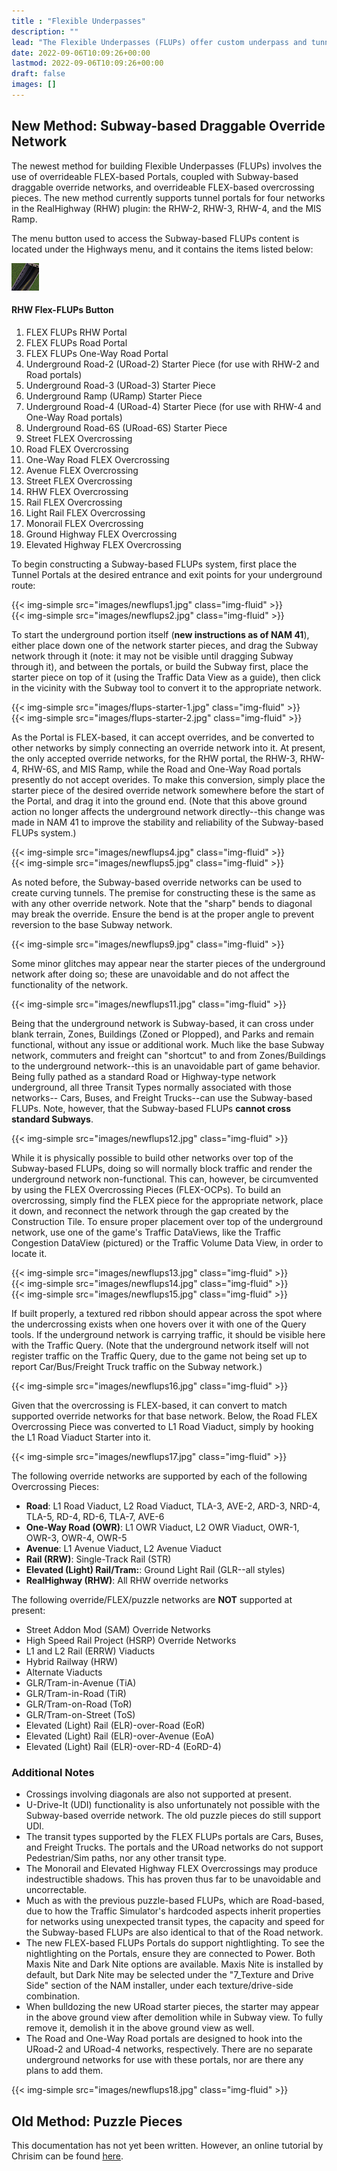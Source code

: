```yaml
---
title : "Flexible Underpasses"
description: ""
lead: "The Flexible Underpasses (FLUPs) offer custom underpass and tunnel functionality, primarily for the game's Car-based networks, consisting of Entrance/Exit Portals, and methods of connecting them underground. Using FLUPs, it is possible to build underground tunnel routes that curve. There are two methods of constructing FLUPs: the new method involving Subway-based draggable override networks and FLEX pieces (introduced in NAM 39), and the older puzzle piece-based method."
date: 2022-09-06T10:09:26+00:00
lastmod: 2022-09-06T10:09:26+00:00
draft: false
images: []
---
```


## New Method: Subway-based Draggable Override Network

The newest method for building Flexible Underpasses (FLUPs) involves the use of overrideable FLEX-based Portals, coupled with Subway-based draggable override networks, and overrideable FLEX-based overcrossing pieces.  The new method currently supports tunnel portals for four networks in the RealHighway (RHW) plugin: the RHW-2, RHW-3, RHW-4, and the MIS Ramp.

The menu button used to access the Subway-based FLUPs content is located under the Highways menu, and it contains the items listed below:


![](images/rhw-flups-icon.png)

#### RHW Flex-FLUPs Button

1. FLEX FLUPs RHW Portal
2. FLEX FLUPs Road Portal
3. FLEX FLUPs One-Way Road Portal
4. Underground Road-2 (URoad-2) Starter Piece (for use with RHW-2 and Road portals)
5. Underground Road-3 (URoad-3) Starter Piece
6. Underground Ramp (URamp) Starter Piece
7. Underground Road-4 (URoad-4) Starter Piece (for use with RHW-4 and One-Way Road portals)
8. Underground Road-6S (URoad-6S) Starter Piece
9. Street FLEX Overcrossing
10. Road FLEX Overcrossing
11. One-Way Road FLEX Overcrossing
12. Avenue FLEX Overcrossing
13. Street FLEX Overcrossing
14. RHW FLEX Overcrossing
15. Rail FLEX Overcrossing
16. Light Rail FLEX Overcrossing
17. Monorail FLEX Overcrossing
18. Ground Highway FLEX Overcrossing
19. Elevated Highway FLEX Overcrossing

To begin constructing a Subway-based FLUPs system, first place the Tunnel Portals at the desired entrance and exit points for your underground route:

<div class="row mx-0 g-1">
<div class="col text-center">{{< img-simple src="images/newflups1.jpg" class="img-fluid" >}}</div>
</div>

<div class="row mx-0 g-1">
<div class="col text-center">{{< img-simple src="images/newflups2.jpg" class="img-fluid" >}}</div>
</div>

To start the underground portion itself (**new instructions as of NAM 41**), either place down one of the network starter pieces, and drag the Subway network through it (note: it may not be visible until dragging Subway through it), and between the portals, or build the Subway first, place the starter piece on top of it (using the Traffic Data View as a guide), then click in the vicinity with the Subway tool to convert it to the appropriate network.

<div class="row mx-0 g-1">
<div class="col text-center">{{< img-simple src="images/flups-starter-1.jpg" class="img-fluid" >}}</div>
</div>

<div class="row mx-0 g-1">
<div class="col text-center">{{< img-simple src="images/flups-starter-2.jpg" class="img-fluid" >}}</div>
</div>

As the Portal is FLEX-based, it can accept overrides, and be converted to other networks by simply connecting an override network into it. At present, the only accepted override networks, for the RHW portal, the RHW-3, RHW-4, RHW-6S, and MIS Ramp, while the Road and One-Way Road portals presently do not accept overides. To make this conversion, simply place the starter piece of the desired override network somewhere before the start of the Portal, and drag it into the ground end. (Note that this above ground action no longer affects the underground network directly--this change was made in NAM 41 to improve the stability and reliability of the Subway-based FLUPs system.)


<div class="row mx-0 g-1">
<div class="col text-center">{{< img-simple src="images/newflups4.jpg" class="img-fluid" >}}</div>
</div>

<div class="row mx-0 g-1">
<div class="col text-center">{{< img-simple src="images/newflups5.jpg" class="img-fluid" >}}</div>
</div>

As noted before, the Subway-based override networks can be used to create curving tunnels. The premise for constructing these is the same as with any other override network. Note that the "sharp" bends to diagonal may break the override. Ensure the bend is at the proper angle to prevent reversion to the base Subway network.

<div class="row mx-0 g-1">
<div class="col text-center">{{< img-simple src="images/newflups9.jpg" class="img-fluid" >}}</div>
</div>

Some minor glitches may appear near the starter pieces of the underground network after doing so; these are unavoidable and do not affect the functionality of the network.

<div class="row mx-0 g-1">
<div class="col text-center">{{< img-simple src="images/newflups11.jpg" class="img-fluid" >}}</div>
</div>

Being that the underground network is Subway-based, it can cross under blank terrain, Zones, Buildings (Zoned or Plopped), and Parks and remain functional, without any issue or additional work. Much like the base Subway network, commuters and freight can "shortcut" to and from Zones/Buildings to the underground network--this is an unavoidable part of game behavior. Being fully pathed as a standard Road or Highway-type network underground, all three Transit Types normally associated with those networks-- Cars, Buses, and Freight Trucks--can use the Subway-based FLUPs. Note, however, that the Subway-based FLUPs **cannot cross standard Subways**.

<div class="row mx-0 g-1">
<div class="col text-center">{{< img-simple src="images/newflups12.jpg" class="img-fluid" >}}</div>
</div>

While it is physically possible to build other networks over top of the Subway-based FLUPs, doing so will normally block traffic and render the underground network non-functional. This can, however, be circumvented by using the FLEX Overcrossing Pieces (FLEX-OCPs). To build an overcrossing, simply find the FLEX piece for the appropriate network, place it down, and reconnect the network through the gap created by the Construction Tile. To ensure proper placement over top of the underground network, use one of the game's Traffic DataViews, like the Traffic Congestion DataView (pictured) or the Traffic Volume Data View, in order to locate it.


<div class="row mx-0 g-1">
<div class="col text-center">{{< img-simple src="images/newflups13.jpg" class="img-fluid" >}}</div>
</div>

<div class="row mx-0 g-1">
<div class="col text-center">{{< img-simple src="images/newflups14.jpg" class="img-fluid" >}}</div>
</div>

<div class="row mx-0 g-1">
<div class="col text-center">{{< img-simple src="images/newflups15.jpg" class="img-fluid" >}}</div>
</div>

If built properly, a textured red ribbon should appear across the spot where the undercrossing exists when one hovers over it with one of the Query tools. If the underground network is carrying traffic, it should be visible here with the Traffic Query. (Note that the underground network itself will not register traffic on the Traffic Query, due to the game not being set up to report Car/Bus/Freight Truck traffic on the Subway network.)

<div class="row mx-0 g-1">
<div class="col text-center">{{< img-simple src="images/newflups16.jpg" class="img-fluid" >}}</div>
</div>

Given that the overcrossing is FLEX-based, it can convert to match supported override networks for that base network. Below, the Road FLEX Overcrossing Piece was converted to L1 Road Viaduct, simply by hooking the L1 Road Viaduct Starter into it.

<div class="row mx-0 g-1">
<div class="col text-center">{{< img-simple src="images/newflups17.jpg" class="img-fluid" >}}</div>
</div>

The following override networks are supported by each of the following Overcrossing Pieces:

* **Road**: L1 Road Viaduct, L2 Road Viaduct, TLA-3, AVE-2, ARD-3, NRD-4, TLA-5, RD-4, RD-6, TLA-7, AVE-6
* **One-Way Road (OWR)**: L1 OWR Viaduct, L2 OWR Viaduct, OWR-1, OWR-3, OWR-4, OWR-5
* **Avenue**: L1 Avenue Viaduct, L2 Avenue Viaduct
* **Rail (RRW)**: Single-Track Rail (STR)
* **Elevated (Light) Rail/Tram:**: Ground Light Rail (GLR--all styles)
* **RealHighway (RHW)**: All RHW override networks

The following override/FLEX/puzzle networks are **NOT** supported at present:

* Street Addon Mod (SAM) Override Networks
* High Speed Rail Project (HSRP) Override Networks
* L1 and L2 Rail (ERRW) Viaducts
* Hybrid Railway (HRW)
* Alternate Viaducts
* GLR/Tram-in-Avenue (TiA)
* GLR/Tram-in-Road (TiR)
* GLR/Tram-on-Road (ToR)
* GLR/Tram-on-Street (ToS)
* Elevated (Light) Rail (ELR)-over-Road (EoR)
* Elevated (Light) Rail (ELR)-over-Avenue (EoA)
* Elevated (Light) Rail (ELR)-over-RD-4 (EoRD-4)

### Additional Notes

* Crossings involving diagonals are also not supported at present.
* U-Drive-It (UDI) functionality is also unfortunately not possible with the Subway-based override network. The old puzzle pieces do still support UDI.
* The transit types supported by the FLEX FLUPs portals are Cars, Buses, and Freight Trucks. The portals and the URoad networks do not support Pedestrian/Sim paths, nor any other transit type.
* The Monorail and Elevated Highway FLEX Overcrossings may produce indestructible shadows. This has proven thus far to be unavoidable and uncorrectable.
* Much as with the previous puzzle-based FLUPs, which are Road-based, due to how the Traffic Simulator's hardcoded aspects inherit properties for networks using unexpected transit types, the capacity and speed for the Subway-based FLUPs are also identical to that of the Road network.
* The new FLEX-based FLUPs Portals do support nightlighting. To see the nightlighting on the Portals, ensure they are connected to Power. Both Maxis Nite and Dark Nite options are available. Maxis Nite is installed by default, but Dark Nite may be selected under the "7_Texture and Drive Side" section of the NAM installer, under each texture/drive-side combination.
* When bulldozing the new URoad starter pieces, the starter may appear in the above ground view after demolition while in Subway view. To fully remove it, demolish it in the above ground view as well.
* The Road and One-Way Road portals are designed to hook into the URoad-2 and URoad-4 networks, respectively. There are no separate underground networks for use with these portals, nor are there any plans to add them.

<div class="row mx-0 g-1">
<div class="col text-center">{{< img-simple src="images/newflups18.jpg" class="img-fluid" >}}</div>
</div>


## Old Method: Puzzle Pieces

This documentation has not yet been written. However, an online tutorial by Chrisim can be found [here](https://sc4devotion.com/forums/index.php?topic=10876.0).